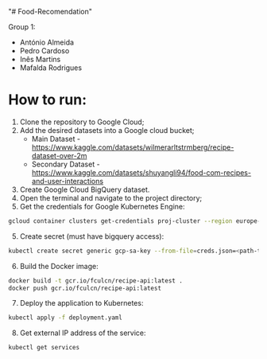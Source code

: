"# Food-Recomendation" 


Group 1:
- António Almeida
- Pedro Cardoso
- Inês Martins
- Mafalda Rodrigues

# How to run:

1. Clone the repository to Google Cloud;
2. Add the desired datasets into a Google cloud bucket;
   - Main Dataset - https://www.kaggle.com/datasets/wilmerarltstrmberg/recipe-dataset-over-2m
   - Secondary Dataset - https://www.kaggle.com/datasets/shuyangli94/food-com-recipes-and-user-interactions
3. Create Google Cloud BigQuery dataset.
3. Open the terminal and navigate to the project directory;
4. Get the credentials for Google Kubernetes Engine:
```bash
gcloud container clusters get-credentials proj-cluster --region europe-west4
```
5. Create secret (must have bigquery access):
```bash
kubectl create secret generic gcp-sa-key --from-file=creds.json=<path-to-your-credentials-file>
```
6. Build the Docker image:
```bash
docker build -t gcr.io/fculcn/recipe-api:latest .
docker push gcr.io/fculcn/recipe-api:latest
```
7. Deploy the application to Kubernetes:
```bash
kubectl apply -f deployment.yaml
```
8. Get external IP address of the service:
```bash
kubectl get services
```
